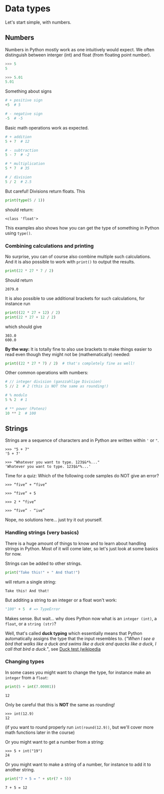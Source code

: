 # Data types

Let's start simple, with numbers.
## Numbers

Numbers in Python mostly work as one intuitively would expect.
We often distinguish between interger (int) and float (from floating point number).
```py
>>> 5
5

>>> 5.01
5.01
```

Something about signs
```python
# + positive sign
+5  # 5

# - negative sign
-5  # -5
```

Basic math operations work as expected.
```python
# + addition
5 + 7  # 12

# - subtraction
5 - 7  # -2

# * multiplication
5 * 7  # 35

# / division
5 / 2  # 2.5
```

But careful! Divisions return floats.
This
```python
print(type(5 / 1))
```
should return:
<!--pytest-codeblocks:expected-output-->
```
<class 'float'>
```
This examples also shows how you can get the type of something in Python using `type()`.

### Combining calculations and printing

No surprise, you can of course also combine multiple such calculations.
And it is also possible to work with `print()` to output the results.
```python
print(22 * 27 * 7 / 2)
```
Should return
<!--pytest-codeblocks:expected-output-->
```
2079.0
```

It is also possible to use additional brackets for such calculations, for instance run
```python
print((22 * 27 + 12) / 2)
print(22 * 27 + 12 / 2)
```
which should give
<!--pytest-codeblocks:expected-output-->
```
303.0
600.0
```
**By the way:** It is totally fine to also use brackets to make things easier to read even though they might not be (mathematically) needed:
```python
print((22 * 27 * 7) / 2)  # that's completely fine as well!
```


Other common operations with numbers:
```python
# // integer division (ganzzahlige Division)
5 // 2  # 2 (this is NOT the same as rounding!)

# % modulo
5 % 2  # 1

# ** power (Potenz)
10 ** 2  # 100
```

## Strings

Strings are a sequence of characters and in Python are written within `'` or `"`.
```
>>> "5 + 7"
'5 + 7'
```
```
>>> "Whatever you want to type. 123$&*%..."
'Whatever you want to type. 123$&*%...'
```

Time for a quiz: Which of the following code samples do NOT give an error?
```
>>> “five” + “five”

>>> “five” + 5

>>> 2 * “five”

>>> “five” - “ive”
```
Nope, no solutions here... just try it out yourself.


### Handling strings (very basics)
There is a huge amount of things to know and to learn about handling strings in Python. Most of it will come later, so let's just look at some basics for now.

Strings can be added to other strings.
```python
print("Take this!" + " And that!")
```
will return a single string:
<!--pytest-codeblocks:expected-output-->
```
Take this! And that!
```

But additing a string to an integer or a float won't work:
<!--pytest-codeblocks:expect-error-->
```python
"100" + 5  # => TypeError
```
Makes sense.
But wait... why does Python now what is an `integer (int)`, a `float`, or a `string (str)`?

Well, that's called **duck typing** which essentially means that Python automatically assigns the type that the input resembles to.
(*"When I see a bird that walks like a duck and swims like a duck and quacks like a duck, I call that bird a duck."*, see [Duck test (wikipedia](https://en.wikipedia.org/wiki/Duck_test#History)

### Changing types
In some cases you might want to change the type, for instance make an `integer` from a `float`:
```python
print(5 + int(7.00001))
```
<!--pytest-codeblocks:expected-output-->
```
12
```
Only be careful that this is **NOT** the same as rounding!
```
>>> int(12.9)
12
```
(if you want to round properly run `int(round(12.9))`, but we'll cover more math functions later in the course)

Or you might want to get a number from a string:
```
>>> 5 + int("19")
24
```

Or you might want to make a string of a number, for instance to add it to another string.
```python
print("7 + 5 = " + str(7 + 5))
```
<!--pytest-codeblocks:expected-output-->
```
7 + 5 = 12
```
